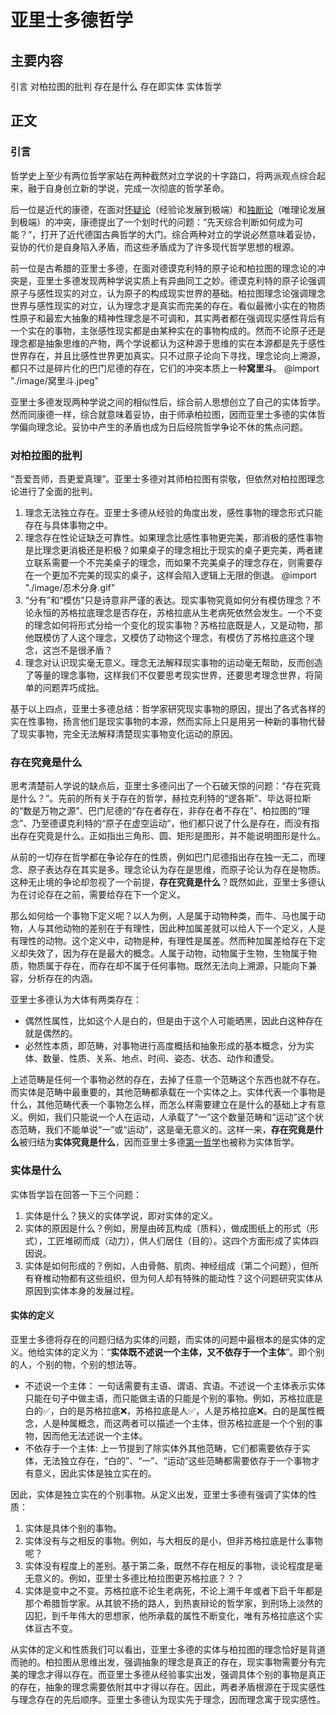 # 亚里士多德哲学

## 主要内容
引言
对柏拉图的批判
存在是什么
存在即实体
实体哲学

## 正文
### 引言
哲学史上至少有两位哲学家站在两种截然对立学说的十字路口，将两派观点综合起来，融于自身创立新的学说，完成一次彻底的哲学革命。

后一位是近代的康德，在面对[怀疑论]()（经验论发展到极端）和[独断论]()（唯理论发展到极端）的冲突，康德提出了一个划时代的问题：“先天综合判断如何成为可能？”，打开了近代德国古典哲学的大门。综合两种对立的学说必然意味着妥协，妥协的代价是自身陷入矛盾，而这些矛盾成为了许多现代哲学思想的根源。

前一位是古希腊的亚里士多德，在面对德谟克利特的原子论和柏拉图的理念论的冲突是，亚里士多德发现两种学说实质上有异曲同工之妙。德谟克利特的原子论强调原子与感性现实的对立，认为原子的构成现实世界的基础。柏拉图理念论强调理念世界与感性现实的对立，认为理念才是真实而完美的存在。看似最微小实在的物质性原子和最宏大抽象的精神性理念是不可调和，其实两者都在强调现实感性背后有一个实在的事物，主张感性现实都是由某种实在的事物构成的。然而不论原子还是理念都是抽象思维的产物，两个学说都认为这种源于思维的实在本源都是先于感性世界存在，并且比感性世界更加真实。只不过原子论向下寻找，理念论向上溯源，都只不过是碎片化的巴门尼德的存在，它们的冲突本质上一种**窝里斗**。
@import "./image/窝里斗.jpeg"

亚里士多德发现两种学说之间的相似性后，综合前人思想创立了自己的实体哲学。然而同康德一样，综合就意味着妥协，由于师承柏拉图，因而亚里士多德的实体哲学偏向理念论。妥协中产生的矛盾也成为日后经院哲学争论不休的焦点问题。

### 对柏拉图的批判
“吾爱吾师，吾更爱真理”。亚里士多德对其师柏拉图有崇敬，但依然对柏拉图理念论进行了全面的批判。
1. 理念无法独立存在。亚里士多德从经验的角度出发，感性事物的理念形式只能存在与具体事物之中。
2. 理念存在性论证缺乏可靠性。如果理念比感性事物更完美，那消极的感性事物是比理念更消极还是积极？如果桌子的理念相比于现实的桌子更完美，两者建立联系需要一个不完美桌子的理念，而如果不完美桌子的理念存在，则需要存在一个更加不完美的现实的桌子，这样会陷入逻辑上无限的倒退。
@import "./image/忍术分身.gif"
3. “分有”和“模仿”只是诗意非严谨的表达。现实事物究竟如何分有模仿理念？不论永恒的苏格拉底理念是否存在，苏格拉底从生老病死依然会发生。一个不变的理念如何将形式分给一个变化的现实事物？苏格拉底既是人，又是动物，那他既模仿了人这个理念，又模仿了动物这个理念，有模仿了苏格拉底这个理念，这岂不是很矛盾？
4. 理念对认识现实毫无意义。理念无法解释现实事物的运动毫无帮助，反而创造了等量的理念事物，这样我们不仅要思考现实世界，还要思考理念世界，将简单的问题弄巧成拙。

基于以上四点，亚里士多德总结：哲学家研究现实事物的原因，提出了各式各样的实在性事物，扬言他们是现实事物的本源，然而实际上只是用另一种新的事物代替了现实事物，完全无法解释清楚现实事物变化运动的原因。

### 存在究竟是什么
思考清楚前人学说的缺点后，亚里士多德问出了一个石破天惊的问题：“存在究竟是什么？”。先前的所有关于存在的哲学，赫拉克利特的“逻各斯”、毕达哥拉斯的“数是万物之源”、巴门尼德的“存在者存在，非存在者不存在”、柏拉图的“理念”、乃至德谟克利特的“原子在虚空运动”，他们都只说了什么是存在，而没有指出存在究竟是什么。正如指出三角形、圆、矩形是图形，并不能说明图形是什么。

从前的一切存在哲学都在争论存在的性质，例如巴门尼德指出存在独一无二，而理念、原子表达存在其实是多。理念论认为存在是思维，而原子论认为存在是物质。这种无止境的争论却忽视了一个前提，**存在究竟是什么**？既然如此，亚里士多德认为在讨论存在之前，需要给存在下一个定义。

那么如何给一个事物下定义呢？以人为例，人是属于动物种类，而牛、马也属于动物，人与其他动物的差别在于有理性，因此种加属差就可以给人下一个定义，人是有理性的动物。这个定义中，动物是种，有理性是属差。然而种加属差给存在下定义却失效了，因为存在是最大的概念。人属于动物，动物属于生物，生物属于物质，物质属于存在，而存在却不属于任何事物。既然无法向上溯源，只能向下兼容，分析存在的内涵。

亚里士多德认为大体有两类存在：
+ 偶然性属性，比如这个人是白的，但是由于这个人可能晒黑，因此白这种存在就是偶然的。
+ 必然性本质，即范畴，对事物进行高度概括和抽象形成的基本概念，分为实体、数量、性质、关系、地点、时间、姿态、状态、动作和遭受。

上述范畴是任何一个事物必然的存在，去掉了任意一个范畴这个东西也就不存在。而实体是范畴中最重要的，其他范畴都承载在一个实体之上。实体代表一个事物是什么，其他范畴代表一个事物怎么样，而怎么样需要建立在是什么的基础上才有意义。例如，我们只能说一个人在运动，人承载了“一”这个数量范畴和“运动”这个状态范畴，我们不能单说“一”或“运动”，这是毫无意义的。这样一来，**存在究竟是什么**被归结为**实体究竟是什么**，因而亚里士多德[第一哲学]()也被称为实体哲学。

### 实体是什么
实体哲学旨在回答一下三个问题：
1. 实体是什么？狭义的实体学说，即对实体的定义。
2. 实体的原因是什么？例如，房屋由砖瓦构成（质料），做成图纸上的形式（形式），工匠堆砌而成（动力），供人们居住（目的）。这四个方面形成了实体四因说。
3. 实体是如何形成的？例如，人由骨骼、肌肉、神经组成（第二个问题），但所有脊椎动物都有这些组织，但为何人却有特殊的能动性？这个问题研究实体从原因到实体本身的发展过程。

#### 实体的定义
亚里士多德将存在的问题归结为实体的问题，而实体的问题中最根本的是实体的定义。他给实体的定义为：“**实体既不述说一个主体，又不依存于一个主体**”。即个别的人，个别的物，个别的想法等。
+ 不述说一个主体：
一句话需要有主语、谓语、宾语。不述说一个主体表示实体只能在句子中做主语，而只能做主语的只能是个别的事物。例如，苏格拉底是白的✅，白的是苏格拉底❌，苏格拉底是人✅，人是苏格拉底❌。白的是属性概念，人是种属概念，而这两者可以描述一个主体，但苏格拉底是一个个别的事物，因而他无法述说一个主体。
+ 不依存于一个主体:
上一节提到了除实体外其他范畴，它们都需要依存于实体，无法独立存在，“白的”、“一”、“运动”这些范畴都需要依存于一个事物才有意义，因此实体是独立实在的。

因此，实体是独立实在的个别事物。从定义出发，亚里士多德有强调了实体的性质：
1. 实体是具体个别的事物。
2. 实体没有与之相反的事物。例如，与大相反的是小，但非苏格拉底是什么事物呢？
3. 实体没有程度上的差别。基于第二条，既然不存在相反的事物，谈论程度是毫无意义的。例如，亚里士多德比柏拉图更苏格拉底？？？
4. 实体是变中之不变。苏格拉底不论生老病死，不论上溯千年或者下启千年都是那个希腊哲学家。从其貌不扬的路人，到热衷辩论的哲学家，到刑场上淡然的囚犯，到千年伟大的思想家，他所承载的属性不断变化，唯有苏格拉底这个实体亘古不变。

从实体的定义和性质我们可以看出，亚里士多德的实体与柏拉图的理念恰好是背道而驰的。柏拉图从思维出发，强调抽象的理念是真正的存在，现实事物需要分有完美的理念才得以存在。而亚里士多德从经验事实出发，强调具体个别的事物是真正的存在，抽象的理念需要依附其中才得以存在。因此，两者矛盾根源在于现实感性与理念存在的先后顺序。亚里士多德认为现实先于理念，因而理念寓于现实感性。





